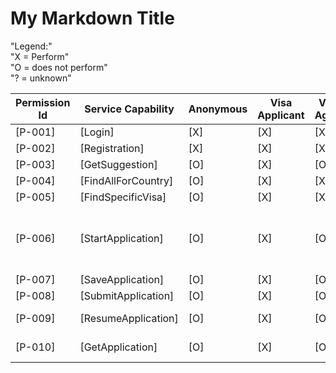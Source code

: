 # My Markdown Title

"Legend:"  
"X = Perform"  
"O = does not perform"  
"? = unknown"  

| Permission Id       | Service Capability           | Anonymous        | Visa Applicant    | Visa Agent      | Support Specialist | Branch Manager     | Admin             | endpoint           | constraints       |
|----------------------|-------------------|-------------------|-------------------|-------------------|----------------------|--------------------|-------------------|---------------------|-------------------|
| [P-001]    | [Login]       | [X]     | [X]| [X] | [X]| [X] | [X]         | [GET + /Auth/Login]        |  |
| [P-002]    | [Registration]       | [X]     | [X]| [X] | [X]| [X] | [X]  | [POST + /Auth/register]       |   |
| [P-003]    | [GetSuggestion]       | [O]     | [X]| [O]| [O] | [O]| [O] | [GET + /Visa/Suggestion ]     |   |
| [P-004]    | [FindAllForCountry]       | [O]     | [X]| [X] | [X]| [O] | [O]         | [GET + /Visa/FindAllForCountry]| |
| [P-005]    | [FindSpecificVisa]       | [O]     | [X]| [X] | [X]| [O] | [O]         | [GET + /Visa/FindVisa]|   |
| [P-006]    | [StartApplication]       | [O]     | [X]| [O] | [O]| [O] | [O]         | [GET + /Visa/Application/Start]        | [Must have a visa id via suggestion or find apis]   |
| [P-007]    | [SaveApplication]       | [O]     | [X]| [O] | [O]| [O] | [O]         | [POST + /Visa/Application/Save]        |    |
| [P-008]    | [SubmitApplication]       | [O]     | [X]| [O] | [O]| [O] | [O]         | [Get + /Visa/Application/Submit]        |    |
| [P-009]    | [ResumeApplication]       | [O]     | [X]| [O] | [O]| [O] | [O]         | [GET + /Visa/Application/Resume]        |    |
| [P-010]    | [GetApplication]       | [O]     | [X]| [O] | [O]| [O] | [O]         | [GET + /Visa/Application/GetApplication]        |    |